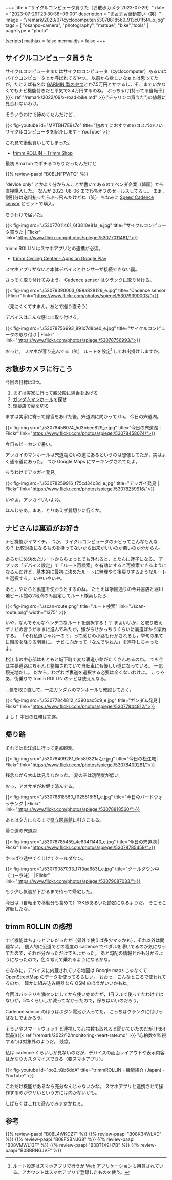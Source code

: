 +++
title = "サイクルコンピュータ買うた（お散歩カメラ 2023-07-29）"
date =  "2023-07-29T23:30:38+09:00"
description = "まぁまぁ衝動買い（笑）"
image = "/remark/2023/07/cyclocomputer/53078818560_913c01f5f4_o.jpg"
tags = [ "osanpo-camera", "photography", "matsue", "bike","tools" ]
pageType = "photo"

[scripts]
  mathjax = false
  mermaidjs = false
+++

## サイクルコンピュータ買うた

サイクルコンピュータまたはサイクロコンピュータ（cyclocomputer）あるいはバイクコンピュータとか呼ばれてるやつ。
以前から欲しいなぁとは思ってたが，たとえば有名な [GARMIN 製のやつ](https://www.amazon.co.jp/dp/B0C1K9T3W3?tag=baldandersinf-22&linkCode=ogi&th=1&psc=1 "Amazon | ガーミン(GARMIN) Edge 840 Bundle サイクルコンピューター スピードセンサー/ケイデンスセンサー/心拍センサーセット タッチスクリーン搭載 自転車用ナビ GPS搭載 スタミナ測定 010-02695-16 【日本正規品】 | ガーミン(GARMIN) | スポーツ＆アウトドア")とか7.5万円とかするし，そこまでいかなくてもナビ機能付きだと平気で3,4万円するのね。
ぶっちゃけ[持ってる自転車]({{< ref "/remark/2022/09/x-road-bike.md" >}} "チャリンコ買うた")の値段に見合わないわけ。

そういうわけで諦めてたんだけど...

{{< fig-youtube id="MPTBH7E9s7c" title="初めてにおすすめのコスパのいいサイクルコンピュータを紹介します - YouTube" >}}

これ見て衝動買いしてしまった。

- [trimm ROLLIN – Trimm Shop](https://shop.trimm.bike/ja/product/trimmrollin-in-japan/)

最初 Amazon でポチるつもりだったんだけど

{{% review-paapi "B0BLNFPWTQ" %}} <!-- trimm ROLLIN サイクルコンピュータ -->

“device only” とかよく分からんことが書いてあるのでベンダ企業（韓国）から直接購入した。
なんか 2023-08-06 まで15%オフのセールスしてるし。
まぁ，割引分は送料払ったらぶっ飛んだけどね（笑） ちなみに [Speed Cadence sensor](https://shop.trimm.bike/ja/product/1078/ "Speed Cadence sensor – Trimm Shop") とセットで購入。

ちうわけで届いた。

{{< fig-img src="./53077011461_6f3810e81a_e.jpg" title="サイクルコンピュータ買うた | Flickr" link="https://www.flickr.com/photos/spiegel/53077011461/">}}

trimm ROLLIN はスマホアプリとの連携が必須。

- [trimm Cycling Center - Apps on Google Play](https://play.google.com/store/apps/details?id=bike.trimm.rideWithMe&hl=en_US)

スマホアプリがないと本体デバイスとセンサーが接続できない罠。

さっそく取り付けてみよう。
Cadence sensor はクランクに取り付ける。

{{< fig-img src="./53079390003_098a828129_e.jpg" title="Cadence  sensor | Flickr" link="https://www.flickr.com/photos/spiegel/53079390003/">}}

（見にくくてすまん。あとで撮り直そう）

デバイスはこんな感じに取り付ける。

{{< fig-img src="./53078756993_891c7d8be0_e.jpg" title="サイクルコンピュータの取り付け | Flickr" link="https://www.flickr.com/photos/spiegel/53078756993/">}}

おっと。
スマホが写り込んでる（笑） ルートを設定[^rt1] してお出掛けしますか。

[^rt1]: ルート設定はスマホアプリで行うが [Web アプリケーション](https://cc.trimm.bike/ "trimm Center")も用意されている。アカウントはスマホアプリで登録したものを使う。

## お散歩カメラに行こう

今回の目標は3つ。

1. まずは実家に行って親父殿に線香をあげる
2. [ガンダムマンホール]を探せ
3. 理髪店で髪を切る


まずは実家に寄って線香をあげた後，宍道湖に向かって Go。
今日の宍道湖。

{{< fig-img src="./53078458074_5d3bbee829_e.jpg" title="今日の宍道湖 | Flickr" link="https://www.flickr.com/photos/spiegel/53078458074/">}}

今日もピーカンで暑い。

アッガイのマンホールは宍道湖沿いの道にあるというのは想像してたが，実はよく通る道にあった。
つか Google Maps にマーキングされてたよ。

ちうわけでアッガイ発見。

{{< fig-img src="./53078259916_f75cd34c3d_e.jpg" title="アッガイ発見 | Flickr" link="https://www.flickr.com/photos/spiegel/53078259916/">}}

いやぁ，アッガイいいよね。

ほんじゃあ，まぁ，とりあえず髪切りに行くか。

## ナビさんは裏道がお好き

ナビ機能がイマイチ。
つか，サイクルコンピュータのナビってこんなもんなの？ 比較対象になるものを持ってないから出来がいいのか悪いのか分からん。

あらかじめ決めたルートからちょっとでも外れると，とたんに迷子になる。
アプリの「デバイス設定」で「ルート再検索」を有効にすると再検索できるようになるんだけど，基本的に最初に決めたルートに無理やり後戻りするようなルートを選択する。
いやいやいや。

あと，やたらと裏道を使おうとするのね。
たとえば学園通りの今井書店と堀川地ビール館の2地点のみ設定してルート検索したら...

{{< fig-img src="./scan-route.png" title="ルート検索" link="./scan-route.png" width="1375" >}}

いや，なんでそんなヘンテコなルートを選択する！？ まぁいいか，と取り敢えずナビの言うがままに進んでみたが，嫌がらせかっちうくらいに裏道ばかり案内する。
「それ私道じゃねーの？」って感じの小路も行かされるし，挙句の果てに階段を降りる羽目に。
ナビに向かって「なんでやねん」を連呼しちゃったよ。

松江市の中心部はもともと城下町で変な裏道小路がたくさんあるのね。
でも今は主要道路はちゃんと整備されていて自転車にも優しい道になっている。
一応観光地だし。
だから，わざわざ裏道を選択する必要は全くないわけよ。
こりゃあ，街乗りで trimm ROLLIN のナビは使えんなぁ。

...気を取り直して，一応ガンダムのマンホールも確認しておく。

{{< fig-img src="./53077844812_4390bac5c9_e.jpg" title="ガンダム発見 | Flickr" link="https://www.flickr.com/photos/spiegel/53077844812/">}}

よし！ 本日の任務は完遂。

## 帰り路

それでは松江城に行って定点観測。

{{< fig-img src="./53078409281_6c589321a7_e.jpg" title="今日の松江城 | Flickr" link="https://www.flickr.com/photos/spiegel/53078409281/">}}

残念ながら大山は見えなかった。
夏の空は透明度が低い。

おっ，アオサギがお堀で涼んでる。

{{< fig-img src="./53078818560_f925518f51_e.jpg" title="今日のバードウォッチング | Flickr" link="https://www.flickr.com/photos/spiegel/53078818560/">}}

あとは夕方になるまで[県立図書館][島根県立図書館]に引きこもる。

帰り道の宍道湖

{{< fig-img src="./53078785459_4e634f1440_e.jpg" title="今日の宍道湖 | Flickr" link="https://www.flickr.com/photos/spiegel/53078785459/">}}

やっぱり途中でくじけてクールダウン。

{{< fig-img src="./53079087033_17f3aa683f_e.jpg" title="クールダウン中（コーラ味） | Flickr" link="https://www.flickr.com/photos/spiegel/53079087033/">}}

もう少し気温が下がるまで待って帰宅した。

今日は（自転車で移動分も含めて）13K歩あるいた勘定になるようだ。
そこそこ運動したな。

## trimm ROLLIN の感想

ナビ機能はちょっとアレだったが（郊外で使えば多少マシかも），それ以外は問題ない。
個人的に公道でどの程度の cadence でペダルを漕いでるのか気になってたので，それが分かっただけでもよかった。
あと勾配の情報とかも分かるようになったので，色々考えて乗れるようになるかな。

ちなみに，デバイスに内蔵されている地図は Google maps じゃなくて [OpenStreetMap](https://www.openstreetmap.org/) のデータを使ってるらしい。
おおっ，こんなところで使われてるのか。
確かに組み込み機器なら OSM のほうがいいかもね。

今回はバッテリを満タンにしてから使い始めたが，1日フルで使ってたわけではないが，5%くらいしか減ってなかったので，保ちはいいのだろう。

Cadence sonsor のほうはボタン電池が入ってた。
こっちはクランクに付けっぱなしでよかろう。

そういやスマートウォッチと連携して心拍数も取れると聞いていたのだが [fitbit 製品]({{< ref "/remark/2022/12/monitoring-heart-rate.md" >}} "心拍数を監視する")は対象外のようだ。
残念。

私は cadence くらいしか見ないのだが，デバイスの画面レイアウトや表示内容はかなりカスタマイズできる（要スマホアプリ）。

{{< fig-youtube id="po2_tQb6ddA" title="trimmROLLIN - 機能紹介 (Japan) - YouTube" >}}

これだけ機能があるなら充分なんじゃないかな。
スマホアプリと連携させて操作するのがウザいという方には向かないかも。

しばらくはこれで遊んでみますかねぇ。

[ガンダムマンホール]: https://www.water.matsue.shimane.jp/jogesuido/designmanhole/gundam-manhole.html "ガンダムマンホール｜デザインマンホールふた｜上下水道について｜松江市上下水道局"
[島根県立図書館]: https://www.library.pref.shimane.lg.jp/

## 参考

{{% review-paapi "B08L4WKDZ7" %}} <!-- PowerShot ZOOM -->
{{% review-paapi "B08K34WLXD" %}} <!-- ステムバッグ（stem bag） -->
{{% review-paapi "B08FSBNJG8" %}} <!-- Fitbit Inspire2 -->
{{% review-paapi "B08VMWL13F" %}} <!-- VAAM -->
{{% review-paapi "B0BT1X9H7B" %}} <!-- 日焼け止め -->
{{% review-paapi "B0BBRNGJVF" %}} <!-- アッガイ -->

